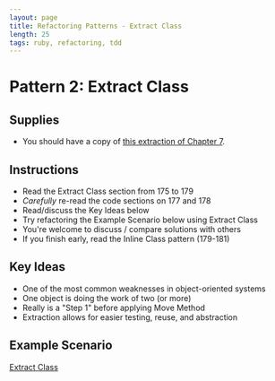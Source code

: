```yaml
---
layout: page
title: Refactoring Patterns - Extract Class
length: 25
tags: ruby, refactoring, tdd
---
```


# Pattern 2: Extract Class

## Supplies

* You should have a copy of
[this extraction of Chapter 7](https://dl.dropboxusercontent.com/u/69001/Refactoring/Refactoring%20-%20Chapter%207.pdf).

## Instructions

* Read the Extract Class section from 175 to 179
* *Carefully* re-read the code sections on 177 and 178
* Read/discuss the Key Ideas below
* Try refactoring the Example Scenario below using Extract Class
* You're welcome to discuss / compare solutions with others
* If you finish early, read the Inline Class pattern (179-181)

## Key Ideas

* One of the most common weaknesses in object-oriented systems
* One object is doing the work of two (or more)
* Really is a "Step 1" before applying Move Method
* Extraction allows for easier testing, reuse, and abstraction

## Example Scenario

[Extract Class](https://github.com/turingschool-examples/refactoring_patterns/blob/master/test/station_2_extract_class_test.rb)
